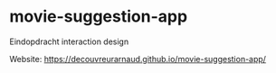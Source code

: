 # movie-suggestion-app
Eindopdracht interaction design


Website:
https://decouvreurarnaud.github.io/movie-suggestion-app/
